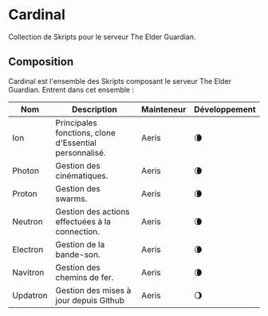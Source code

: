 # Cardinal
Collection de Skripts pour le serveur The Elder Guardian.

## Composition
Cardinal est l'ensemble des Skripts composant le serveur The Elder Guardian. Entrent dans cet ensemble :

| Nom      	| Description                                                                                	| Mainteneur 	| Développement 	|
|----------	|--------------------------------------------------------------------------------------------	|------------	|---------------	|
| Ion      	| Principales fonctions, clone d'Essential personnalisé.                                     	| Aeris      	| 🌘             	|
| Photon   	| Gestion des cinématiques.                                                                  	| Aeris      	| 🌘             	|
| Proton   	| Gestion des swarms.                                                                        	| Aeris      	| 🌘             	|
| Neutron  	| Gestion des actions effectuées à la connection. 	                                          | Aeris      	| 🌘             	|
| Electron 	| Gestion de la bande-son.                         	                                          | Aeris      	| 🌘             	|
| Navitron 	| Gestion des chemins de fer.                     	                                          | Aeris      	| 🌘             	|
| Updatron 	| Gestion des mises à jour depuis Github                     	                                  | Aeris      	| 🌖             	|

